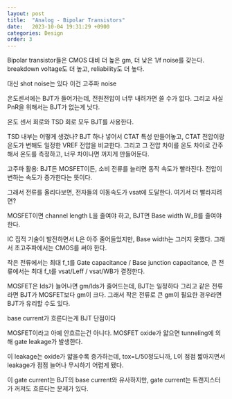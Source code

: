 ```yaml
---
layout: post
title:  "Analog - Bipolar Transistors"
date:   2023-10-04 19:31:29 +0900
categories: Design
order: 3
---
```


Bipolar transistor들은 CMOS 대비 더 높은 gm, 더 낮은 1/f noise를 갖는다.
breakdown voltage도 더 높고, reliability도 더 높다.

대신 shot noise는 있다
이건 고주파 noise

온도센서에는 BJT가 들어가는데, 전원전압이 너무 내려가면 쓸 수가 없다.
그리고 사실 PnR을 위해서는 BJT가 없는게 낫다.

온도 센서 회로와 TSD 회로 모두 BJT를 사용한다.


TSD 내부는 어떻게 생겼나?
BJT 하나 넣어서 CTAT 특성 만들어놓고, CTAT 전압이랑 온도가 변해도 일정한 VREF 전압을 비교한다.
그리고 그 전압 차이를 온도 차이로 간주해서 온도를 측정하고, 너무 차이나면 꺼지게 만들어둔다.

고주파 활용:
BJT든 MOSFET이든, 소비 전류를 늘리면 동작 속도가 빨라진다.
전압이 변하는 속도가 증가한다는 뜻이다.

그래서 전류를 올리다보면, 전자들의 이동속도가 vsat에 도달한다.
여기서 더 빨라지려면?

MOSFET이면 channel length L을 줄여야 하고,
BJT면 Base width W_B를 줄여야 한다.

IC 집적 기술이 발전하면서 L은 아주 줄어들었지만, Base width는 그러지 못했다.
그래서 초고주파에서는 CMOS를 써야 한다.

작은 전류에서는 최대 f_t를 Gate capacitance / Base junction capacitance,
큰 전류에서는 최대 f_t를 vsat/Leff / vsat/WB가 결정한다.

MOSFET은 Ids가 늘어나면 gm/Ids가 줄어드는데, BJT는 일정하다
그리고 같은 전류라면 BJT가 MOSFET보다 gm이 크다.
그래서 작은 전류로 큰 gm이 필요한 경우라면 BJT가 유리할 수도 있다.

base current가 흐른다는게 BJT 단점이다

MOSFET이라고 아예 안흐르는건 아니다.
MOSFET oxide가 얇으면 tunneling에 의해 gate leakage가 발생한다.

이 leakage는 oxide가 얇을수록 증가하는데, tox=L/50정도니까,
L이 점점 짧아지면서 leakage가 점점 늘어나 무시하기 어렵게 됐다.

이 gate current는 BJT의 base current와 유사하지만,
gate current는 트랜지스터가 꺼져도 흐른다는 문제가 있다.

